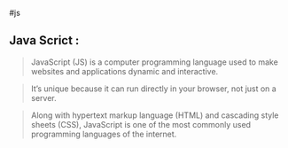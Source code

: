 #js
## Java Scrict :
> JavaScript (JS) is a computer programming language used to make websites and applications dynamic and interactive.

>It’s unique because it can run directly in your browser, not just on a server.

>Along with hypertext markup language (HTML) and cascading style sheets (CSS), JavaScript is one of the most commonly used programming languages of the internet.
